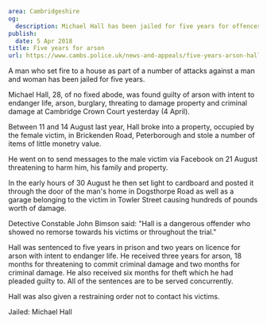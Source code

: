 ```yaml
area: Cambridgeshire
og:
  description: Michael Hall has been jailed for five years for offences including arson.
publish:
  date: 5 Apr 2018
title: Five years for arson
url: https://www.cambs.police.uk/news-and-appeals/five-years-arson-hall
```

A man who set fire to a house as part of a number of attacks against a man and woman has been jailed for five years.

Michael Hall, 28, of no fixed abode, was found guilty of arson with intent to endanger life, arson, burglary, threating to damage property and criminal damage at Cambridge Crown Court yesterday (4 April).

Between 11 and 14 August last year, Hall broke into a property, occupied by the female victim, in Brickenden Road, Peterborough and stole a number of items of little monetry value.

He went on to send messages to the male victim via Facebook on 21 August threatening to harm him, his family and property.

In the early hours of 30 August he then set light to cardboard and posted it through the door of the man's home in Dogsthorpe Road as well as a garage belonging to the victim in Towler Street causing hundreds of pounds worth of damage.

Detective Constable John Bimson said: "Hall is a dangerous offender who showed no remorse towards his victims or throughout the trial."

Hall was sentenced to five years in prison and two years on licence for arson with intent to endanger life. He received three years for arson, 18 months for threatening to commit criminal damage and two months for criminal damage. He also received six months for theft which he had pleaded guilty to. All of the sentences are to be served concurrently.

Hall was also given a restraining order not to contact his victims.

Jailed: Michael Hall
